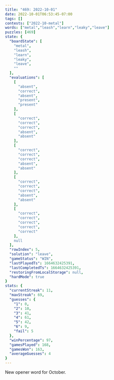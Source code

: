 ```yaml
---
title: "469: 2022-10-01"
date: 2022-10-01T06:53:45-07:00
tags: []
contests: ["2022-10-metal"]
words: ["metal","leash","learn","leaky","leave"]
puzzles: [469]
state: {
  "boardState": [
    "metal",
    "leash",
    "learn",
    "leaky",
    "leave",
    ""
  ],
  "evaluations": [
    [
      "absent",
      "correct",
      "absent",
      "present",
      "present"
    ],
    [
      "correct",
      "correct",
      "correct",
      "absent",
      "absent"
    ],
    [
      "correct",
      "correct",
      "correct",
      "absent",
      "absent"
    ],
    [
      "correct",
      "correct",
      "correct",
      "absent",
      "absent"
    ],
    [
      "correct",
      "correct",
      "correct",
      "correct",
      "correct"
    ],
    null
  ],
  "rowIndex": 5,
  "solution": "leave",
  "gameStatus": "WIN",
  "lastPlayedTs": 1664632425391,
  "lastCompletedTs": 1664632425391,
  "restoringFromLocalStorage": null,
  "hardMode": true
}
stats: {
  "currentStreak": 11,
  "maxStreak": 69,
  "guesses": {
    "1": 0,
    "2": 10,
    "3": 41,
    "4": 61,
    "5": 42,
    "6": 9,
    "fail": 5
  },
  "winPercentage": 97,
  "gamesPlayed": 168,
  "gamesWon": 163,
  "averageGuesses": 4
}
---
```


<!-- more -->
New opener word for October. 
